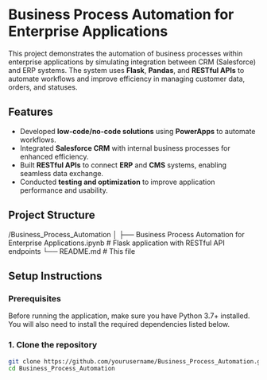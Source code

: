 # Business Process Automation for Enterprise Applications

This project demonstrates the automation of business processes within enterprise applications by simulating integration between CRM (Salesforce) and ERP systems. The system uses **Flask**, **Pandas**, and **RESTful APIs** to automate workflows and improve efficiency in managing customer data, orders, and statuses.

## Features

- Developed **low-code/no-code solutions** using **PowerApps** to automate workflows.
- Integrated **Salesforce CRM** with internal business processes for enhanced efficiency.
- Built **RESTful APIs** to connect **ERP** and **CMS** systems, enabling seamless data exchange.
- Conducted **testing and optimization** to improve application performance and usability.

## Project Structure

/Business_Process_Automation │ ├── Business Process Automation for Enterprise Applications.ipynb # Flask application with RESTful API endpoints └── README.md # This file


## Setup Instructions

### Prerequisites

Before running the application, make sure you have Python 3.7+ installed. You will also need to install the required dependencies listed below.

### 1. Clone the repository

```bash
git clone https://github.com/yourusername/Business_Process_Automation.git
cd Business_Process_Automation

